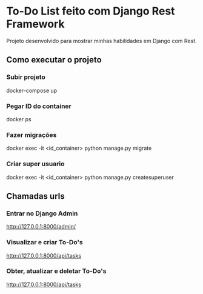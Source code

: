 # To-Do List feito com Django Rest Framework
Projeto desenvolvido para mostrar minhas habilidades em Django com Rest.


## Como executar o projeto
 
### Subir projeto
docker-compose up

### Pegar ID do container
docker ps

### Fazer migrações
docker exec -it <id_container> python manage.py migrate

### Criar super usuario
docker exec -it <id_container> python manage.py createsuperuser

## Chamadas urls
### Entrar no Django Admin
http://127.0.0.1:8000/admin/

### Visualizar e criar To-Do's
http://127.0.0.1:8000/api/tasks

### Obter, atualizar e deletar To-Do's
http://127.0.0.1:8000/api/tasks